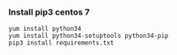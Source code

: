 ### Install pip3 centos 7
```
yum install python34 
yum install python34-setuptools python34-pip
pip3 install requirements.txt
```
